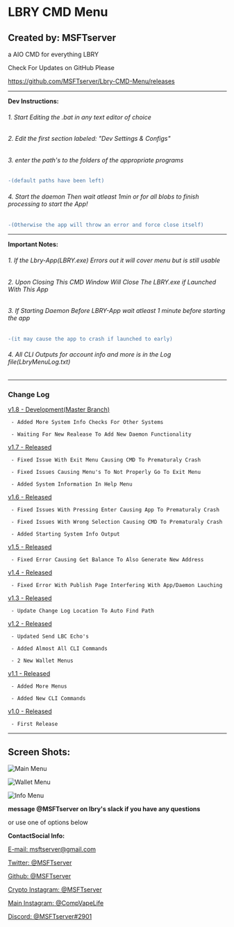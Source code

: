 # **LBRY CMD Menu**
## **Created by: MSFTserver**
a AIO CMD for everything LBRY

Check For Updates on GitHub Please

https://github.com/MSFTserver/Lbry-CMD-Menu/releases
___
**Dev Instructions:**
###### 1. Start Editing the .bat in any text editor of choice
###### 2. Edit the first section labeled: "Dev Settings & Configs"
###### 3. enter the path's to the folders of the appropriate programs
```diff
-(default paths have been left)
```
###### 4. Start the daemon Then wait atleast 1min or for all blobs to finish processing to start the App!
```diff
-(Otherwise the app will throw an error and force close itself)
```
___
**Important Notes:**
###### 1. If the Lbry-App(LBRY.exe) Errors out it will cover menu but is still usable
###### 2. Upon Closing This CMD Window Will Close The LBRY.exe if Launched With This App
###### 3. If Starting Daemon Before LBRY-App wait atleast 1 minute before starting the app
```diff
-(it may cause the app to crash if launched to early)
```
###### 4. All CLI Outputs for account info and more is in the Log file(LbryMenuLog.txt)
___
### Change Log

[v1.8 - Development(Master Branch)](https://github.com/MSFTserver/Lbry-CMD-Menu/archive/master.zip)

	 - Added More System Info Checks For Other Systems
	 
	 - Waiting For New Realease To Add New Daemon Functionality

[v1.7 - Released](https://github.com/MSFTserver/Lbry-CMD-Menu/releases/tag/v1.7-BETA)
     
     - Fixed Issue With Exit Menu Causing CMD To Prematuraly Crash
	 
     - Fixed Issues Causing Menu's To Not Properly Go To Exit Menu
	 
     - Added System Information In Help Menu

[v1.6 - Released](https://github.com/MSFTserver/Lbry-CMD-Menu/releases/tag/v1.6-BETA)

     - Fixed Issues With Pressing Enter Causing App To Prematuraly Crash

     - Fixed Issues With Wrong Selection Causing CMD To Prematuraly Crash
     
     - Added Starting System Info Output
     
[v1.5 - Released](https://github.com/MSFTserver/Lbry-CMD-Menu/releases/tag/v1.5-BETA)

     - Fixed Error Causing Get Balance To Also Generate New Address

[v1.4 - Released](https://github.com/MSFTserver/Lbry-CMD-Menu/releases/tag/v1.4-BETA)

     - Fixed Error With Publish Page Interfering With App/Daemon Lauching 

[v1.3 - Released](https://github.com/MSFTserver/Lbry-CMD-Menu/releases/tag/v1.3-BETA)

     - Update Change Log Location To Auto Find Path

[v1.2 - Released](https://github.com/MSFTserver/Lbry-CMD-Menu/releases/tag/v1.2-BETA)

     - Updated Send LBC Echo's

     - Added Almost All CLI Commands
     
     - 2 New Wallet Menus
     
[v1.1 - Released](https://github.com/MSFTserver/Lbry-CMD-Menu/releases/tag/v1.1-BETA)

     - Added More Menus 

     - Added New CLI Commands
     
[v1.0 - Released](https://github.com/MSFTserver/Lbry-CMD-Menu/releases/tag/v1.0-BETA)

     - First Release

___
## **Screen Shots:**
![Main Menu](http://i.imgur.com/Cjex8aT.png)

![Wallet Menu](http://i.imgur.com/AU0yJa2.png)

![Info Menu](http://i.imgur.com/TzV2B56.png)

**message @MSFTserver on lbry's slack if you have any questions**

or use one of options below

**ContactSocial Info:**

[E-mail: msftserver@gmail.com](mailto:msftserver@gmail.com)

[Twitter: @MSFTserver](https://twitter.com/MSFTserver)

[Github: @MSFTserver](https://github.com/MSFTserver)

[Crypto Instagram: @MSFTserver](https://www.instagram.com/msftserver/)

[Main Instagram: @CompVapeLife](https://www.instagram.com/compvapelife/)

[Discord: @MSFTserver#2901](https://discord.gg/Ce3t3FW)

